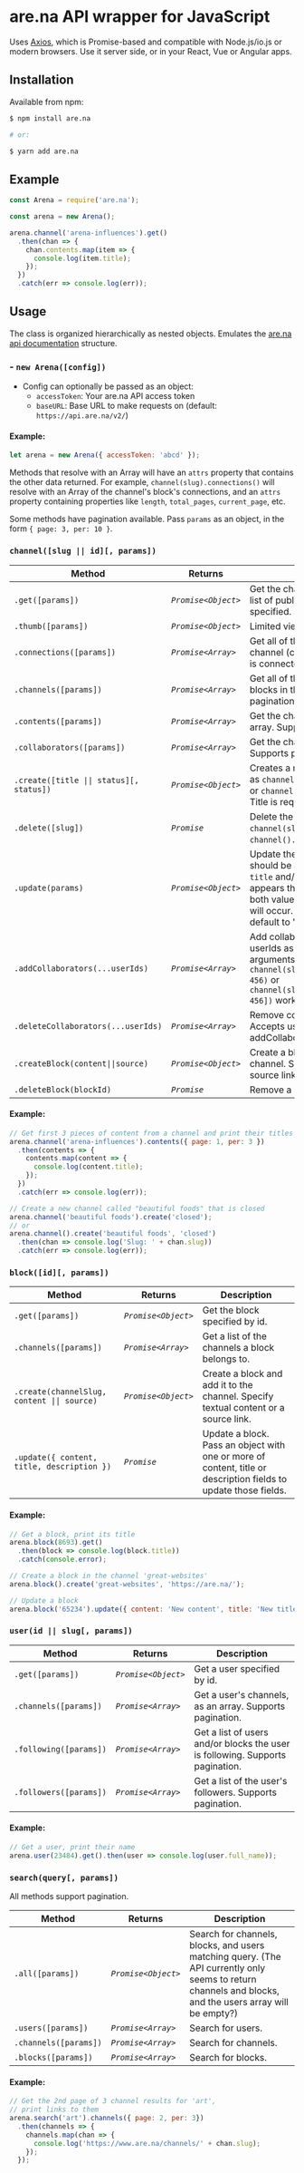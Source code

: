 # are.na API wrapper for JavaScript

Uses [Axios](https://github.com/axios/axios), which is Promise-based and compatible with Node.js/io.js or modern browsers. Use it server side, or in your React, Vue or Angular apps.

## Installation

Available from npm:
```bash
$ npm install are.na

# or:

$ yarn add are.na
```

## Example

```js
const Arena = require('are.na');

const arena = new Arena();

arena.channel('arena-influences').get()
  .then(chan => {
    chan.contents.map(item => {
      console.log(item.title);
    });
  })
  .catch(err => console.log(err));
```

## Usage

The class is organized hierarchically as nested objects. Emulates the [are.na api documentation](https://dev.are.na/documentation/) structure.

### - `new Arena([config])`
  - Config can optionally be passed as an object:
    - `accessToken`: Your are.na API access token
    - `baseURL`: Base URL to make requests on (default: `https://api.are.na/v2/`)
#### Example:
```js
let arena = new Arena({ accessToken: 'abcd' });
```

Methods that resolve with an Array will have an `attrs` property that contains the other data returned. For example, `channel(slug).connections()` will resolve with an Array of the channel's block's connections, and an `attrs` property containing properties like `length`, `total_pages`, `current_page`, etc.

Some methods have pagination available. Pass `params` as an object, in the form `{ page: 3, per: 10 }`.

### `channel([slug || id][, params])`


Method | Returns | Description
--- | --- | ---
`.get([params])` | *`Promise<Object>`* | Get the channel as an Object. Gets a list of public channels if slug/id not specified. Supports pagination.
`.thumb([params])` | *`Promise<Object>`* | Limited view of the channel.
`.connections([params])` | *`Promise<Array>`* | Get all of the connections of the channel (channels where this channel is connected). Supports pagination.
`.channels([params])` | *`Promise<Array>`* | Get all of the channels connected to blocks in the channel. Supports pagination.
`.contents([params])` | *`Promise<Array>`* | Get the channel's contents only, as an array. Supports pagination.
`.collaborators([params])` | *`Promise<Array>`* | Get the channel's collaborators. Supports pagination.
`.create([title \|\| status][, status])` | *`Promise<Object>`* | Creates a new channel. Can be called as `channel(title).create([status])` or `channel().create(title[, status])`. Title is required, status is optional.
`.delete([slug])` | *`Promise`* | Delete the channel. Can be called as `channel(slug).delete()` or `channel().delete(slug)`.
`.update(params)` | *`Promise<Object>`* | Update the channel's attributes. `params` should be an object and can include `title` and/or `status`. Currently it appears that the are.na API requires both values. If `title` is not set, an error will occur. If `status` is not set, it will default to "public".
`.addCollaborators(...userIds)` | *`Promise<Array>`* | Add collaborators to a channel. Pass userIds as an Array or multiple arguments. `channel(slug).addCollaborators(123, 456)` or `channel(slug).addCollaborators([123, 456])` works.
`.deleteCollaborators(...userIds)` | *`Promise<Array>`* | Remove collaborators from a channel. Accepts userIds in the same format as addCollaborators.
`.createBlock(content\|\|source)` | *`Promise<Object>`* | Create a block and add it to the channel. Specify textual content or a source link.
`.deleteBlock(blockId)` | *`Promise`* | Remove a block from the channel.

#### Example:
```js
// Get first 3 pieces of content from a channel and print their titles
arena.channel('arena-influences').contents({ page: 1, per: 3 })
  .then(contents => {
    contents.map(content => {
      console.log(content.title);
    });
  })
  .catch(err => console.log(err));

// Create a new channel called "beautiful foods" that is closed
arena.channel('beautiful foods').create('closed');
// or
arena.channel().create('beautiful foods', 'closed')
  .then(chan => console.log('Slug: ' + chan.slug))
  .catch(err => console.log(err));
```

### `block([id][, params])`
Method | Returns | Description
--- | --- | ---
`.get([params])` | *`Promise<Object>`* | Get the block specified by id.
`.channels([params])` | *`Promise<Array>`* | Get a list of the channels a block belongs to.
`.create(channelSlug, content \|\| source)` | *`Promise<Object>`* | Create a block and add it to the channel. Specify textual content or a source link.
`.update({ content, title, description })` | *`Promise`* | Update a block. Pass an object with one or more of content, title or description fields to update those fields.

#### Example:
```js
// Get a block, print its title
arena.block(8693).get()
  .then(block => console.log(block.title))
  .catch(console.error);

// Create a block in the channel 'great-websites'
arena.block().create('great-websites', 'https://are.na/');

// Update a block
arena.block('65234').update({ content: 'New content', title: 'New title', description: 'New description' });
```

### `user(id || slug[, params])`
Method | Returns | Description
--- | --- | ---
`.get([params])` | *`Promise<Object>`* | Get a user specified by id.
`.channels([params])` | *`Promise<Array>`* | Get a user's channels, as an array. Supports pagination.
`.following([params])` | *`Promise<Array>`* | Get a list of users and/or blocks the user is following. Supports pagination.
`.followers([params])` | *`Promise<Array>`* | Get a list of the user's followers. Supports pagination.

#### Example:
```js
// Get a user, print their name
arena.user(23484).get().then(user => console.log(user.full_name));
```

### `search(query[, params])`
All methods support pagination.

Method | Returns | Description
--- | --- | ---
`.all([params])` | *`Promise<Object>`* | Search for channels, blocks, and users matching query. (The API currently only seems to return channels and blocks, and the users array will be empty?)
`.users([params])` | *`Promise<Array>`* | Search for users.
`.channels([params])` | *`Promise<Array>`* | Search for channels.
`.blocks([params])` | *`Promise<Array>`* | Search for blocks.

#### Example:
```js
// Get the 2nd page of 3 channel results for 'art',
// print links to them
arena.search('art').channels({ page: 2, per: 3})
  .then(channels => {
    channels.map(chan => {
      console.log('https://www.are.na/channels/' + chan.slug);
    });
  });
```
